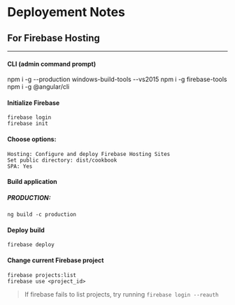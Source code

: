 # Deployement Notes
## For Firebase Hosting
---

#### CLI (admin command prompt)
npm i -g --production windows-build-tools --vs2015
npm i -g firebase-tools
npm i -g @angular/cli

#### Initialize Firebase
```
firebase login
firebase init
```

#### Choose options:
```
Hosting: Configure and deploy Firebase Hosting Sites
Set public directory: dist/cookbook
SPA: Yes
```

#### Build application

##### PRODUCTION: 
```
ng build -c production
```

#### Deploy build
```
firebase deploy
```

#### Change current Firebase project
```
firebase projects:list
firebase use <project_id>
```
> If firebase fails to list projects, try running `firebase login --reauth`
